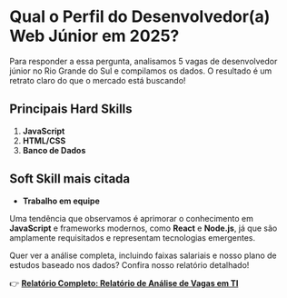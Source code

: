 # Qual o Perfil do Desenvolvedor(a) Web Júnior em 2025?

Para responder a essa pergunta, analisamos 5 vagas de desenvolvedor júnior no Rio Grande do Sul e compilamos os dados. O resultado é um retrato claro do que o mercado está buscando!

## Principais Hard Skills
1. **JavaScript**  
2. **HTML/CSS**  
3. **Banco de Dados**

## Soft Skill mais citada
- **Trabalho em equipe**

Uma tendência que observamos é aprimorar o conhecimento em **JavaScript** e frameworks modernos, como **React** e **Node.js**, já que são amplamente requisitados e representam tecnologias emergentes.

Quer ver a análise completa, incluindo faixas salariais e nosso plano de estudos baseado nos dados? Confira nosso relatório detalhado!

👉 **[Relatório Completo: Relatório de Análise de Vagas em TI](https://github.com/Bernardokrothh/PDF-analise-de-vagas/blob/main/Relat%C3%B3rio%20de%20An%C3%A1lise%20de%20Vagas%20em%20TI.pdf)**

